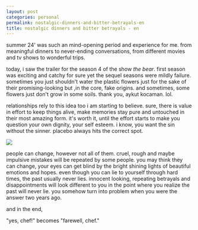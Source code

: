 ```yaml
---
layout: post
categories: personal
permalink: nostalgic-dinners-and-bitter-betrayals-en
title: nostalgic dinners and bitter betrayals - en
---
```

summer 24' was such an mind-opening period and experience for me. from meaningful dinners to never-ending conversations, from different movies and tv shows to wonderful trips.

today, i saw the trailer for the season 4 of the show _the bear_. first season was exciting and catchy for sure yet the sequel seasons were mildly failure. sometimes you just shouldn't water the plastic flowers just for the sake of their promising-looking but ,in the core, fake origins. and sometimes, some flowers just don't grow in some soils. thank you, aykut kocaman. lol.

relationships rely to this idea too i am starting to believe. sure, there is value in effort to keep things alive, make memories stay pure and untouched in their most amazing form. it's worth it, until the effort starts to make you question your own dignity, your self esteem. i know, you want the sin without the sinner. placebo always hits the correct spot.

![]({{site.baseurl}}images/thebear.png)

people can change, however not all of them. cruel, rough and maybe impulsive mistakes will be repeated by some people. you may think they can change, your eyes can get blind by the bright shining lights of beautiful emotions and hopes. even though you can lie to yourself through hard times, the past usually never lies. innocent looking, repeating betrayals and disappointments will look different to you in the point where you realize the past will never lie. you somehow turn into problem when you were the answer two years ago.

and in the end,

"yes, chef!" becomes "farewell, chef."
